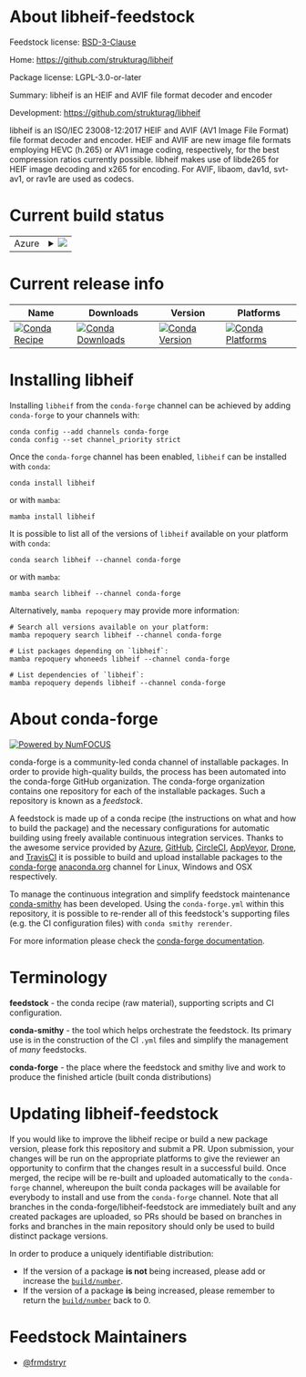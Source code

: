 About libheif-feedstock
=======================

Feedstock license: [BSD-3-Clause](https://github.com/conda-forge/libheif-feedstock/blob/main/LICENSE.txt)

Home: https://github.com/strukturag/libheif

Package license: LGPL-3.0-or-later

Summary: libheif is an HEIF and AVIF file format decoder and encoder

Development: https://github.com/strukturag/libheif

libheif is an ISO/IEC 23008-12:2017 HEIF and AVIF (AV1 Image File Format)
file format decoder and encoder. HEIF and AVIF are new image file formats
employing HEVC (h.265) or AV1 image coding, respectively, for the best
compression ratios currently possible. libheif makes use of libde265 for
HEIF image decoding and x265 for encoding. For AVIF, libaom, dav1d,
svt-av1, or rav1e are used as codecs.


Current build status
====================


<table>
    
  <tr>
    <td>Azure</td>
    <td>
      <details>
        <summary>
          <a href="https://dev.azure.com/conda-forge/feedstock-builds/_build/latest?definitionId=18728&branchName=main">
            <img src="https://dev.azure.com/conda-forge/feedstock-builds/_apis/build/status/libheif-feedstock?branchName=main">
          </a>
        </summary>
        <table>
          <thead><tr><th>Variant</th><th>Status</th></tr></thead>
          <tbody><tr>
              <td>linux_64_license_familygpl</td>
              <td>
                <a href="https://dev.azure.com/conda-forge/feedstock-builds/_build/latest?definitionId=18728&branchName=main">
                  <img src="https://dev.azure.com/conda-forge/feedstock-builds/_apis/build/status/libheif-feedstock?branchName=main&jobName=linux&configuration=linux%20linux_64_license_familygpl" alt="variant">
                </a>
              </td>
            </tr><tr>
              <td>linux_64_license_familylgpl</td>
              <td>
                <a href="https://dev.azure.com/conda-forge/feedstock-builds/_build/latest?definitionId=18728&branchName=main">
                  <img src="https://dev.azure.com/conda-forge/feedstock-builds/_apis/build/status/libheif-feedstock?branchName=main&jobName=linux&configuration=linux%20linux_64_license_familylgpl" alt="variant">
                </a>
              </td>
            </tr><tr>
              <td>linux_aarch64_license_familygpl</td>
              <td>
                <a href="https://dev.azure.com/conda-forge/feedstock-builds/_build/latest?definitionId=18728&branchName=main">
                  <img src="https://dev.azure.com/conda-forge/feedstock-builds/_apis/build/status/libheif-feedstock?branchName=main&jobName=linux&configuration=linux%20linux_aarch64_license_familygpl" alt="variant">
                </a>
              </td>
            </tr><tr>
              <td>linux_aarch64_license_familylgpl</td>
              <td>
                <a href="https://dev.azure.com/conda-forge/feedstock-builds/_build/latest?definitionId=18728&branchName=main">
                  <img src="https://dev.azure.com/conda-forge/feedstock-builds/_apis/build/status/libheif-feedstock?branchName=main&jobName=linux&configuration=linux%20linux_aarch64_license_familylgpl" alt="variant">
                </a>
              </td>
            </tr><tr>
              <td>linux_ppc64le_license_familygpl</td>
              <td>
                <a href="https://dev.azure.com/conda-forge/feedstock-builds/_build/latest?definitionId=18728&branchName=main">
                  <img src="https://dev.azure.com/conda-forge/feedstock-builds/_apis/build/status/libheif-feedstock?branchName=main&jobName=linux&configuration=linux%20linux_ppc64le_license_familygpl" alt="variant">
                </a>
              </td>
            </tr><tr>
              <td>linux_ppc64le_license_familylgpl</td>
              <td>
                <a href="https://dev.azure.com/conda-forge/feedstock-builds/_build/latest?definitionId=18728&branchName=main">
                  <img src="https://dev.azure.com/conda-forge/feedstock-builds/_apis/build/status/libheif-feedstock?branchName=main&jobName=linux&configuration=linux%20linux_ppc64le_license_familylgpl" alt="variant">
                </a>
              </td>
            </tr><tr>
              <td>osx_64_license_familygpl</td>
              <td>
                <a href="https://dev.azure.com/conda-forge/feedstock-builds/_build/latest?definitionId=18728&branchName=main">
                  <img src="https://dev.azure.com/conda-forge/feedstock-builds/_apis/build/status/libheif-feedstock?branchName=main&jobName=osx&configuration=osx%20osx_64_license_familygpl" alt="variant">
                </a>
              </td>
            </tr><tr>
              <td>osx_64_license_familylgpl</td>
              <td>
                <a href="https://dev.azure.com/conda-forge/feedstock-builds/_build/latest?definitionId=18728&branchName=main">
                  <img src="https://dev.azure.com/conda-forge/feedstock-builds/_apis/build/status/libheif-feedstock?branchName=main&jobName=osx&configuration=osx%20osx_64_license_familylgpl" alt="variant">
                </a>
              </td>
            </tr><tr>
              <td>osx_arm64_license_familygpl</td>
              <td>
                <a href="https://dev.azure.com/conda-forge/feedstock-builds/_build/latest?definitionId=18728&branchName=main">
                  <img src="https://dev.azure.com/conda-forge/feedstock-builds/_apis/build/status/libheif-feedstock?branchName=main&jobName=osx&configuration=osx%20osx_arm64_license_familygpl" alt="variant">
                </a>
              </td>
            </tr><tr>
              <td>osx_arm64_license_familylgpl</td>
              <td>
                <a href="https://dev.azure.com/conda-forge/feedstock-builds/_build/latest?definitionId=18728&branchName=main">
                  <img src="https://dev.azure.com/conda-forge/feedstock-builds/_apis/build/status/libheif-feedstock?branchName=main&jobName=osx&configuration=osx%20osx_arm64_license_familylgpl" alt="variant">
                </a>
              </td>
            </tr><tr>
              <td>win_64_license_familygpl</td>
              <td>
                <a href="https://dev.azure.com/conda-forge/feedstock-builds/_build/latest?definitionId=18728&branchName=main">
                  <img src="https://dev.azure.com/conda-forge/feedstock-builds/_apis/build/status/libheif-feedstock?branchName=main&jobName=win&configuration=win%20win_64_license_familygpl" alt="variant">
                </a>
              </td>
            </tr><tr>
              <td>win_64_license_familylgpl</td>
              <td>
                <a href="https://dev.azure.com/conda-forge/feedstock-builds/_build/latest?definitionId=18728&branchName=main">
                  <img src="https://dev.azure.com/conda-forge/feedstock-builds/_apis/build/status/libheif-feedstock?branchName=main&jobName=win&configuration=win%20win_64_license_familylgpl" alt="variant">
                </a>
              </td>
            </tr>
          </tbody>
        </table>
      </details>
    </td>
  </tr>
</table>

Current release info
====================

| Name | Downloads | Version | Platforms |
| --- | --- | --- | --- |
| [![Conda Recipe](https://img.shields.io/badge/recipe-libheif-green.svg)](https://anaconda.org/conda-forge/libheif) | [![Conda Downloads](https://img.shields.io/conda/dn/conda-forge/libheif.svg)](https://anaconda.org/conda-forge/libheif) | [![Conda Version](https://img.shields.io/conda/vn/conda-forge/libheif.svg)](https://anaconda.org/conda-forge/libheif) | [![Conda Platforms](https://img.shields.io/conda/pn/conda-forge/libheif.svg)](https://anaconda.org/conda-forge/libheif) |

Installing libheif
==================

Installing `libheif` from the `conda-forge` channel can be achieved by adding `conda-forge` to your channels with:

```
conda config --add channels conda-forge
conda config --set channel_priority strict
```

Once the `conda-forge` channel has been enabled, `libheif` can be installed with `conda`:

```
conda install libheif
```

or with `mamba`:

```
mamba install libheif
```

It is possible to list all of the versions of `libheif` available on your platform with `conda`:

```
conda search libheif --channel conda-forge
```

or with `mamba`:

```
mamba search libheif --channel conda-forge
```

Alternatively, `mamba repoquery` may provide more information:

```
# Search all versions available on your platform:
mamba repoquery search libheif --channel conda-forge

# List packages depending on `libheif`:
mamba repoquery whoneeds libheif --channel conda-forge

# List dependencies of `libheif`:
mamba repoquery depends libheif --channel conda-forge
```


About conda-forge
=================

[![Powered by
NumFOCUS](https://img.shields.io/badge/powered%20by-NumFOCUS-orange.svg?style=flat&colorA=E1523D&colorB=007D8A)](https://numfocus.org)

conda-forge is a community-led conda channel of installable packages.
In order to provide high-quality builds, the process has been automated into the
conda-forge GitHub organization. The conda-forge organization contains one repository
for each of the installable packages. Such a repository is known as a *feedstock*.

A feedstock is made up of a conda recipe (the instructions on what and how to build
the package) and the necessary configurations for automatic building using freely
available continuous integration services. Thanks to the awesome service provided by
[Azure](https://azure.microsoft.com/en-us/services/devops/), [GitHub](https://github.com/),
[CircleCI](https://circleci.com/), [AppVeyor](https://www.appveyor.com/),
[Drone](https://cloud.drone.io/welcome), and [TravisCI](https://travis-ci.com/)
it is possible to build and upload installable packages to the
[conda-forge](https://anaconda.org/conda-forge) [anaconda.org](https://anaconda.org/)
channel for Linux, Windows and OSX respectively.

To manage the continuous integration and simplify feedstock maintenance
[conda-smithy](https://github.com/conda-forge/conda-smithy) has been developed.
Using the ``conda-forge.yml`` within this repository, it is possible to re-render all of
this feedstock's supporting files (e.g. the CI configuration files) with ``conda smithy rerender``.

For more information please check the [conda-forge documentation](https://conda-forge.org/docs/).

Terminology
===========

**feedstock** - the conda recipe (raw material), supporting scripts and CI configuration.

**conda-smithy** - the tool which helps orchestrate the feedstock.
                   Its primary use is in the construction of the CI ``.yml`` files
                   and simplify the management of *many* feedstocks.

**conda-forge** - the place where the feedstock and smithy live and work to
                  produce the finished article (built conda distributions)


Updating libheif-feedstock
==========================

If you would like to improve the libheif recipe or build a new
package version, please fork this repository and submit a PR. Upon submission,
your changes will be run on the appropriate platforms to give the reviewer an
opportunity to confirm that the changes result in a successful build. Once
merged, the recipe will be re-built and uploaded automatically to the
`conda-forge` channel, whereupon the built conda packages will be available for
everybody to install and use from the `conda-forge` channel.
Note that all branches in the conda-forge/libheif-feedstock are
immediately built and any created packages are uploaded, so PRs should be based
on branches in forks and branches in the main repository should only be used to
build distinct package versions.

In order to produce a uniquely identifiable distribution:
 * If the version of a package **is not** being increased, please add or increase
   the [``build/number``](https://docs.conda.io/projects/conda-build/en/latest/resources/define-metadata.html#build-number-and-string).
 * If the version of a package **is** being increased, please remember to return
   the [``build/number``](https://docs.conda.io/projects/conda-build/en/latest/resources/define-metadata.html#build-number-and-string)
   back to 0.

Feedstock Maintainers
=====================

* [@frmdstryr](https://github.com/frmdstryr/)


